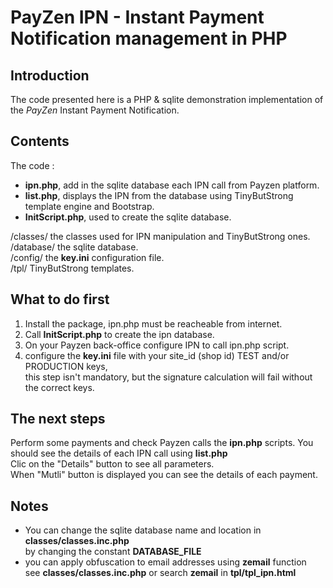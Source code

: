 # PayZen IPN - Instant Payment Notification management in PHP

## Introduction
The code presented here is a PHP & sqlite demonstration implementation of the *PayZen* Instant Payment Notification.



## Contents
The code :
* **ipn.php**, add in the sqlite database each IPN call from Payzen platform.
* **list.php**, displays the IPN from the database using TinyButStrong template engine and Bootstrap.
* **InitScript.php**, used to create the sqlite database.


/classes/  the classes used for IPN manipulation and TinyButStrong ones.  
/database/ the sqlite database.  
/config/   the **key.ini** configuration file.  
/tpl/      TinyButStrong templates.


## What to do first 
1. Install the package, ipn.php must be reacheable from internet. 
2. Call **InitScript.php** to create the ipn database.
3. On your Payzen back-office configure IPN to call ipn.php script.
4. configure the **key.ini** file with your site_id (shop id) TEST and/or PRODUCTION keys,  
   this step isn't mandatory, but the signature calculation will fail without the correct keys.


## The next steps
Perform some payments and check Payzen calls the **ipn.php** scripts. 
You should see the details of each IPN call using **list.php**   
Clic on the "Details" button to see all parameters.  
When "Mutli" button is displayed you can see the details of each payment. 

## Notes
* You can change the sqlite database name and location in **classes/classes.inc.php**  
   by changing the constant **DATABASE_FILE** 
* you can apply obfuscation to email addresses using **zemail** function  
  see **classes/classes.inc.php** or search **zemail** in **tpl/tpl_ipn.html**
